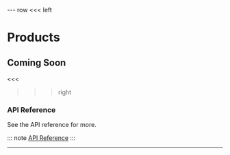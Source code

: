--- row
<<< left
# Products
## Coming Soon
<<<

>>> right

### API Reference
See the API reference for more.

::: note
[API Reference](api/index.html)
:::

>>>
---
